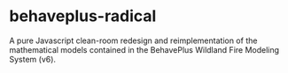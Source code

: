 # behaveplus-radical

A pure Javascript clean-room redesign and reimplementation of the mathematical models contained in the BehavePlus Wildland Fire Modeling System (v6).
